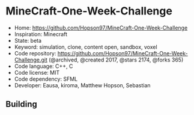 # MineCraft-One-Week-Challenge

- Home: https://github.com/Hopson97/MineCraft-One-Week-Challenge
- Inspiration: Minecraft
- State: beta
- Keyword: simulation, clone, content open, sandbox, voxel
- Code repository: https://github.com/Hopson97/MineCraft-One-Week-Challenge.git (@archived, @created 2017, @stars 2174, @forks 365)
- Code language: C++, C
- Code license: MIT
- Code dependency: SFML
- Developer: Eausa, kiroma, Matthew Hopson, Sebastian

## Building
